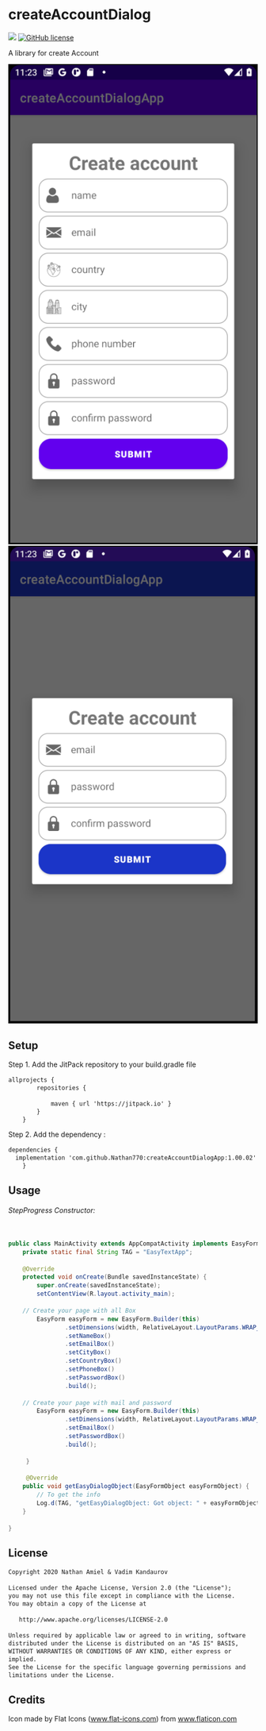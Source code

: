 # createAccountDialog

[![](https://jitpack.io/v/Nathan770/createAccountDialogApp.svg)](https://jitpack.io/#Nathan770/createAccountDialogApp)
[![GitHub license](https://img.shields.io/github/license/Nathan770/createAccountDialogApp)](https://github.com/Nathan770/createAccountDialogApp/blob/master/LICENSE)

A library for create Account

<img src="https://github.com/Nathan770/createAccountDialogApp/blob/master/createcountAll.png"  width="512">
<img src="https://github.com/Nathan770/createAccountDialogApp/blob/master/createcountMail.png"  width="512">


## Setup 

Step 1. Add the JitPack repository to your build.gradle file
```
allprojects {
		repositories {
		
			maven { url 'https://jitpack.io' }
		}
	}
```

Step 2. Add the dependency :
```
dependencies {
  implementation 'com.github.Nathan770:createAccountDialogApp:1.00.02'
	}
```

## Usage

###### StepProgress Constructor:
```java

public class MainActivity extends AppCompatActivity implements EasyFormSubmitListener {
    private static final String TAG = "EasyTextApp";

    @Override
    protected void onCreate(Bundle savedInstanceState) {
        super.onCreate(savedInstanceState);
        setContentView(R.layout.activity_main);
	
	// Create your page with all Box
		EasyForm easyForm = new EasyForm.Builder(this)
                .setDimensions(width, RelativeLayout.LayoutParams.WRAP_CONTENT)
                .setNameBox()
                .setEmailBox()
                .setCityBox()
                .setCountryBox()
                .setPhoneBox()
                .setPasswordBox()
                .build();
		
	// Create your page with mail and password
		EasyForm easyForm = new EasyForm.Builder(this)
                .setDimensions(width, RelativeLayout.LayoutParams.WRAP_CONTENT)
                .setEmailBox()
                .setPasswordBox()
                .build();
     
     }
     
     @Override
    public void getEasyDialogObject(EasyFormObject easyFormObject) {
    	// To get the info
        Log.d(TAG, "getEasyDialogObject: Got object: " + easyFormObject.toString());
    }
     
}     		
```
## License

    Copyright 2020 Nathan Amiel & Vadim Kandaurov

    Licensed under the Apache License, Version 2.0 (the "License");
    you may not use this file except in compliance with the License.
    You may obtain a copy of the License at

       http://www.apache.org/licenses/LICENSE-2.0

    Unless required by applicable law or agreed to in writing, software
    distributed under the License is distributed on an "AS IS" BASIS,
    WITHOUT WARRANTIES OR CONDITIONS OF ANY KIND, either express or implied.
    See the License for the specific language governing permissions and
    limitations under the License.

## Credits

Icon made by Flat Icons (www.flat-icons.com) from www.flaticon.com

